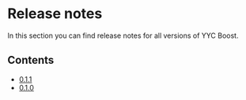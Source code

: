# Release notes
In this section you can find release notes for all versions of YYC Boost.

## Contents
* [0.1.1](./ReleaseNotes0.1.1.html)
* [0.1.0](./ReleaseNotes0.1.0.html)
